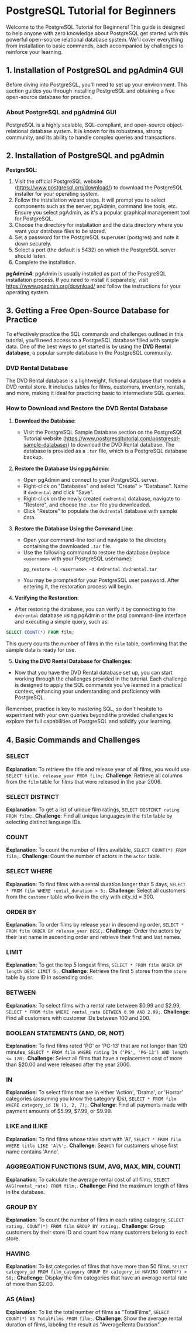 # PostgreSQL Tutorial for Beginners

Welcome to the PostgreSQL Tutorial for Beginners! This guide is designed to help anyone with zero knowledge about PostgreSQL get started with this powerful open-source relational database system. We'll cover everything from installation to basic commands, each accompanied by challenges to reinforce your learning.

## 1. Installation of PostgreSQL and pgAdmin4 GUI

Before diving into PostgreSQL, you'll need to set up your environment. This section guides you through installing PostgreSQL and obtaining a free open-source database for practice.

### About PostgreSQL and pgAdmin4 GUI

PostgreSQL is a highly scalable, SQL-compliant, and open-source object-relational database system. It is known for its robustness, strong community, and its ability to handle complex queries and transactions.

## 2. Installation of PostgreSQL and pgAdmin

**PostgreSQL**:
1. Visit the official PostgreSQL website (https://www.postgresql.org/download/) to download the PostgreSQL installer for your operating system.
2. Follow the installation wizard steps. It will prompt you to select components such as the server, pgAdmin, command line tools, etc. Ensure you select pgAdmin, as it's a popular graphical management tool for PostgreSQL.
3. Choose the directory for installation and the data directory where you want your database files to be stored.
4. Set a password for the PostgreSQL superuser (postgres) and note it down securely.
5. Select a port (the default is 5432) on which the PostgreSQL server should listen.
6. Complete the installation.

**pgAdmin4**:
pgAdmin is usually installed as part of the PostgreSQL installation process. If you need to install it separately, visit https://www.pgadmin.org/download/ and follow the instructions for your operating system.

## 3. Getting a Free Open-Source Database for Practice

To effectively practice the SQL commands and challenges outlined in this tutorial, you'll need access to a PostgreSQL database filled with sample data. One of the best ways to get started is by using the **DVD Rental database**, a popular sample database in the PostgreSQL community.

### DVD Rental Database

The DVD Rental database is a lightweight, fictional database that models a DVD rental store. It includes tables for films, customers, inventory, rentals, and more, making it ideal for practicing basic to intermediate SQL queries.

### How to Download and Restore the DVD Rental Database

1. **Download the Database**: 
   - Visit the PostgreSQL Sample Database section on the PostgreSQL Tutorial website (https://www.postgresqltutorial.com/postgresql-sample-database/) to download the DVD Rental database. The database is provided as a `.tar` file, which is a PostgreSQL database backup.

2. **Restore the Database Using pgAdmin**:
   - Open pgAdmin and connect to your PostgreSQL server.
   - Right-click on "Databases" and select "Create" > "Database". Name it `dvdrental` and click "Save".
   - Right-click on the newly created `dvdrental` database, navigate to "Restore", and choose the `.tar` file you downloaded.
   - Click "Restore" to populate the `dvdrental` database with sample data.

3. **Restore the Database Using the Command Line**:
   - Open your command-line tool and navigate to the directory containing the downloaded `.tar` file.
   - Use the following command to restore the database (replace `<username>` with your PostgreSQL username):
     ```
     pg_restore -U <username> -d dvdrental dvdrental.tar
     ```
   - You may be prompted for your PostgreSQL user password. After entering it, the restoration process will begin.

4. **Verifying the Restoration**:

- After restoring the database, you can verify it by connecting to the `dvdrental` database using pgAdmin or the psql command-line interface and executing a simple query, such as:
```sql
SELECT COUNT(*) FROM film;
```
This query counts the number of films in the `film` table, confirming that the sample data is ready for use.

5. **Using the DVD Rental Database for Challenges**:

- Now that you have the DVD Rental database set up, you can start working through the challenges provided in the tutorial. Each challenge is designed to apply the SQL commands you've learned in a practical context, enhancing your understanding and proficiency with PostgreSQL.

Remember, practice is key to mastering SQL, so don't hesitate to experiment with your own queries beyond the provided challenges to explore the full capabilities of PostgreSQL and solidify your learning.

## 4. Basic Commands and Challenges

### SELECT
**Explanation**: To retrieve the title and release year of all films, you would use `SELECT title, release_year FROM film;`.
**Challenge**: Retrieve all columns from the `film` table for films that were released in the year 2006.

### SELECT DISTINCT
**Explanation**: To get a list of unique film ratings, `SELECT DISTINCT rating FROM film;`.
**Challenge**: Find all unique languages in the `film` table by selecting distinct language IDs.

### COUNT
**Explanation**: To count the number of films available, `SELECT COUNT(*) FROM film;`.
**Challenge**: Count the number of actors in the `actor` table.

### SELECT WHERE
**Explanation**: To find films with a rental duration longer than 5 days, `SELECT * FROM film WHERE rental_duration > 5;`.
**Challenge**: Select all customers from the `customer` table who live in the city with city_id = 300.

### ORDER BY
**Explanation**: To order films by release year in descending order, `SELECT * FROM film ORDER BY release_year DESC;`.
**Challenge**: Order the actors by their last name in ascending order and retrieve their first and last names.

### LIMIT
**Explanation**: To get the top 5 longest films, `SELECT * FROM film ORDER BY length DESC LIMIT 5;`.
**Challenge**: Retrieve the first 5 stores from the `store` table by store ID in ascending order.

### BETWEEN
**Explanation**: To select films with a rental rate between $0.99 and $2.99, `SELECT * FROM film WHERE rental_rate BETWEEN 0.99 AND 2.99;`.
**Challenge**: Find all customers with customer IDs between 100 and 200.

### BOOLEAN STATEMENTS (AND, OR, NOT)
**Explanation**: To find films rated 'PG' or 'PG-13' that are not longer than 120 minutes, `SELECT * FROM film WHERE rating IN ('PG', 'PG-13') AND length <= 120;`.
**Challenge**: Select all films that have a replacement cost of more than $20.00 and were released after the year 2000.

### IN
**Explanation**: To select films that are in either 'Action', 'Drama', or 'Horror' categories (assuming you know the category IDs), `SELECT * FROM film WHERE category_id IN (1, 2, 7);`.
**Challenge**: Find all payments made with payment amounts of $5.99, $7.99, or $9.99.

### LIKE and ILIKE
**Explanation**: To find films whose titles start with 'Al', `SELECT * FROM film WHERE title LIKE 'Al%';`.
**Challenge**: Search for customers whose first name contains 'Anne'.

### AGGREGATION FUNCTIONS (SUM, AVG, MAX, MIN, COUNT)
**Explanation**: To calculate the average rental cost of all films, `SELECT AVG(rental_rate) FROM film;`.
**Challenge**: Find the maximum length of films in the database.

### GROUP BY
**Explanation**: To count the number of films in each rating category, `SELECT rating, COUNT(*) FROM film GROUP BY rating;`.
**Challenge**: Group customers by their store ID and count how many customers belong to each store.

### HAVING
**Explanation**: To list categories of films that have more than 50 films, `SELECT category_id FROM film_category GROUP BY category_id HAVING COUNT(*) > 50;`.
**Challenge**: Display the film categories that have an average rental rate of more than $2.00.

### AS (Alias)
**Explanation**: To list the total number of films as "TotalFilms", `SELECT COUNT(*) AS TotalFilms FROM film;`.
**Challenge**: Show the average rental duration of films, labeling the result as "AverageRentalDuration".

